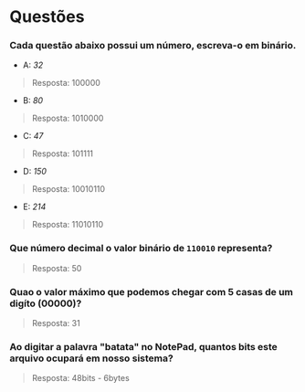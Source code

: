 # Questões

### Cada questão abaixo possui um número, escreva-o em binário. 

- A: _32_ 
> Resposta: 100000

- B: _80_
> Resposta: 1010000

- C: _47_ 
> Resposta: 101111

- D: _150_ 
> Resposta: 10010110

- E: _214_
> Resposta: 11010110


### Que número decimal o valor binário de `110010` representa?
> Resposta: 50

### Quao o valor máximo que podemos chegar com 5 casas de um digíto (00000)?
> Resposta: 31

### Ao digitar a palavra "batata" no NotePad, quantos bits este arquivo ocupará em nosso sistema?
> Resposta: 48bits - 6bytes

